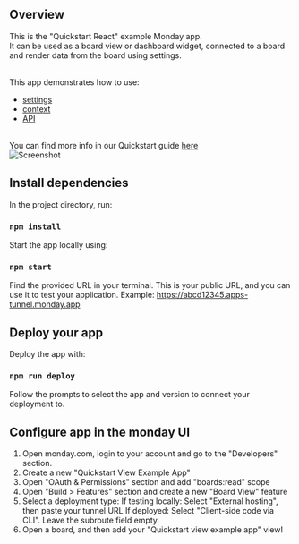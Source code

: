 ## Overview
This is the "Quickstart React" example Monday app. 
<br>It can be used as a board view or dashboard widget, connected to a board and render data from the board using settings.

<br>This app demonstrates how to use: 
- [settings](https://developer.monday.com/apps/docs/mondayget#requesting-context-and-settings-data) 
- [context](https://developer.monday.com/apps/docs/mondayget#sample-context-objects-for-each-feature-type) 
- [API](https://developer.monday.com/apps/docs/mondayapi)

<br>You can find more info in our Quickstart guide [here](https://developer.monday.com/apps/docs/quickstart-view)
<br /> ![Screenshot](https://dapulse-res.cloudinary.com/image/upload/w_900/v1591485466/remote_mondaycom_static/developers/screenshots/final_view.gif)

## Install dependencies

In the project directory, run:

### `npm install`

Start the app locally using:

### `npm start`

Find the provided URL in your terminal. This is your public URL, and you can use it to test your application.
Example: https://abcd12345.apps-tunnel.monday.app

## Deploy your app

Deploy the app with: 

### `npm run deploy`

Follow the prompts to select the app and version to connect your deployment to. 

## Configure app in the monday UI

1. Open monday.com, login to your account and go to the "Developers" section.
2. Create a new "Quickstart View Example App"
3. Open "OAuth & Permissions" section and add "boards:read" scope
4. Open "Build > Features" section and create a new "Board View" feature
5. Select a deployment type:
    If testing locally: Select "External hosting", then paste your tunnel URL
    If deployed: Select "Client-side code via CLI". Leave the subroute field empty. 
6. Open a board, and then add your "Quickstart view example app" view!